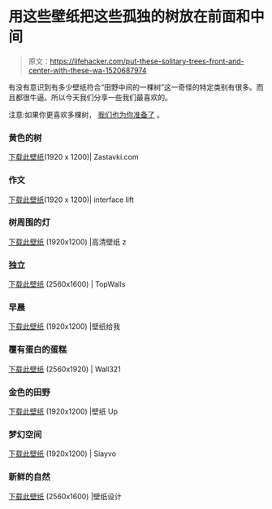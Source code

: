 # 用这些壁纸把这些孤独的树放在前面和中间

> 原文：<https://lifehacker.com/put-these-solitary-trees-front-and-center-with-these-wa-1520687974>

有没有意识到有多少壁纸符合“田野中间的一棵树”这一奇怪的特定类别有很多。而且都很牛逼。所以今天我们分享一些我们最喜欢的。



注意:如果你更喜欢多棵树， [我们也为你准备了](https://lifehacker.com/take-your-desktop-for-a-walk-through-the-forest-with-th-5927077) 。

### 黄色的树

[下载此壁纸](http://www.zastavki.com/eng/Nature/Fields/wallpaper-40032.htm)(1920 x 1200)| Zastavki.com

### 作文

[下载此壁纸](http://interfacelift.com/wallpaper/details/1968/cosmosition.html)(1920 x 1200)| interface lift

### 树周围的灯

[下载此壁纸](http://www.hdwallpapersz.net/nature/tree/light-arround-the-tree-wallpapers-18986#.UvvMl4Urwyo) (1920x1200) |高清壁纸 z

### 独立

[下载此壁纸](http://topwalls.net/stand-alone/) (2560x1600) | TopWalls

### 早晨

[下载此壁纸](http://wallpapersfor.me/single-tree/) (1920x1200) |壁纸给我

### 覆有蛋白的蛋糕

[下载此壁纸](http://www.wall321.com/Abstract/Fantasy/nature_trees_floating_fantasy_art_floating_island_vladstudio_photomanipulations_1600x1200_wallpap_2022/download_2560x1920) (2560x1920) | Wall321

### 金色的田野

[下载此壁纸](http://www.wallpaperup.com/31738/fields_grass_trees_autumn_fall_sunlight_leaves.html) (1920x1200) |壁纸 Up

### 梦幻空间

[下载此壁纸](http://siayvo.com/dreamy-space-best-wallpaper-hd) (1920x1200) | Siayvo

### 新鲜的自然

[下载此壁纸](http://www.wallpapersdesign.net/wallpaper/fresh-nature/) (2560x1600) |壁纸设计